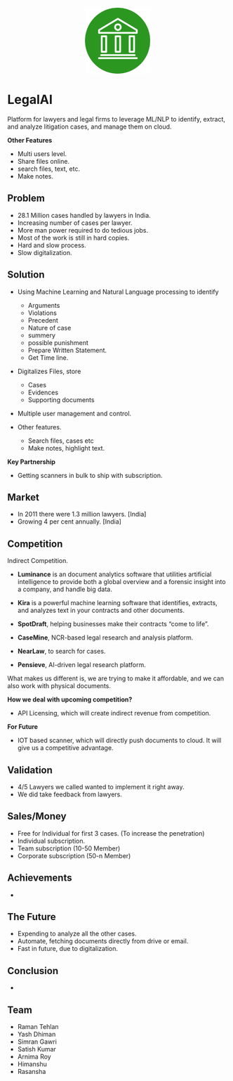 <p align="center">
    <img src="LegalAI.png" width="150">
</p>

# LegalAI

Platform for lawyers and legal firms to leverage ML/NLP to identify, extract, and analyze litigation cases, and manage them on cloud.

**Other Features** 
- Multi users level.
- Share files online.
- search files, text, etc. 
- Make notes. 

## Problem

- 28.1 Million cases handled by lawyers in India.
- Increasing number of cases per lawyer.
- More man power required to do tedious jobs.
- Most of the work is still in hard copies.
- Hard and slow process.
- Slow digitalization.


## Solution

- Using Machine Learning and Natural Language processing to identify 
	- Arguments
	- Violations 
	- Precedent
	- Nature of case
	- summery
	- possible punishment
	- Prepare Written Statement.
	- Get Time line.

- Digitalizes Files, store 
	- Cases
	- Evidences 
	- Supporting documents

- Multiple user management and control.
- Other features.
	- Search files, cases etc
	- Make notes, highlight text.

**Key Partnership**

- Getting scanners in bulk to ship with subscription.

## Market 

- In 2011 there were 1.3 million lawyers. [India]
- Growing 4 per cent annually. [India]

## Competition

Indirect Competition.

- **Luminance** is an document analytics software that utilities artificial intelligence to provide both a global overview and a forensic insight into a company, and handle big data.

- **Kira** is a powerful machine learning software that identifies, extracts, and analyzes text in your contracts and other documents.

- **SpotDraft**, helping businesses make their contracts “come to life”.

- **CaseMine**, NCR-based legal research and analysis platform.

- **NearLaw**, to search for cases.

- **Pensieve**, AI-driven legal research platform.

What makes us different is, we are trying to make it affordable, and we can also work with physical documents.

**How we deal with upcoming competition?**

- API Licensing, which will create indirect revenue from competition.

**For Future**

- IOT based scanner, which will directly push documents to cloud. It will give us a competitive advantage.

## Validation

- 4/5 Lawyers we called wanted to implement it right away.
- We did take feedback from lawyers.

## Sales/Money

- Free for Individual for first 3 cases. (To increase the penetration)
- Individual subscription.
- Team subscription (10-50 Member) 
- Corporate subscription (50-n Member) 

## Achievements

-  

## The Future

- Expending to analyze all the other cases.
- Automate, fetching documents directly from drive or email.
- Fast in future, due to digitalization.

## Conclusion

- 


## Team 

- Raman Tehlan
- Yash Dhiman
- Simran Gawri
- Satish Kumar 
- Arnima Roy
- Himanshu 
- Rasansha

